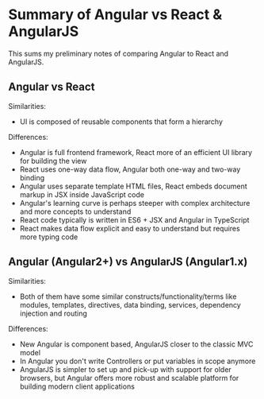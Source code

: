 # Summary of Angular vs React & AngularJS

This sums my preliminary notes of comparing Angular to React and AngularJS.

## Angular vs React

Similarities:
- UI is composed of reusable components that form a hierarchy

Differences:
- Angular is full frontend framework, React more of an efficient UI library for building the view
- React uses one-way data flow, Angular both one-way and two-way binding
- Angular uses separate template HTML files, React embeds document markup in JSX inside JavaScript code
- Angular's learning curve is perhaps steeper with complex architecture and more concepts to understand
- React code typically is written in ES6 + JSX and Angular in TypeScript
- React makes data flow explicit and easy to understand but requires more typing code

## Angular (Angular2+) vs AngularJS (Angular1.x)

Similarities:
- Both of them have some similar constructs/functionality/terms like modules, templates, directives, data binding, services, dependency injection and routing

Differences:
- New Angular is component based, AngularJS closer to the classic MVC model
- In Angular you don't write Controllers or put variables in scope anymore
- AngularJS is simpler to set up and pick-up with support for older browsers, but Angular offers more robust and scalable platform for building modern client applications